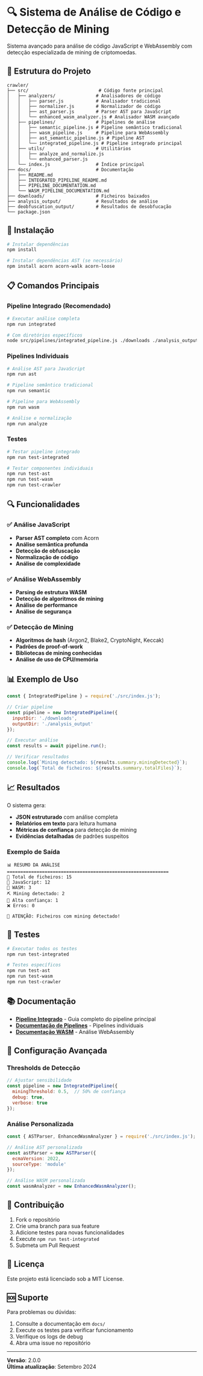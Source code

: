 # 🔍 Sistema de Análise de Código e Detecção de Mining

Sistema avançado para análise de código JavaScript e WebAssembly com detecção especializada de mining de criptomoedas.

## 📁 Estrutura do Projeto

```
crawler/
├── src/                          # Código fonte principal
│   ├── analyzers/               # Analisadores de código
│   │   ├── parser.js            # Analisador tradicional
│   │   ├── normalizer.js        # Normalizador de código
│   │   ├── ast_parser.js        # Parser AST para JavaScript
│   │   └── enhanced_wasm_analyzer.js # Analisador WASM avançado
│   ├── pipelines/               # Pipelines de análise
│   │   ├── semantic_pipeline.js # Pipeline semântico tradicional
│   │   ├── wasm_pipeline.js     # Pipeline para WebAssembly
│   │   ├── ast_semantic_pipeline.js # Pipeline AST
│   │   └── integrated_pipeline.js # Pipeline integrado principal
│   ├── utils/                   # Utilitários
│   │   ├── analyze_and_normalize.js
│   │   └── enhanced_parser.js
│   └── index.js                 # Índice principal
├── docs/                        # Documentação
│   ├── README.md
│   ├── INTEGRATED_PIPELINE_README.md
│   ├── PIPELINE_DOCUMENTATION.md
│   └── WASM_PIPELINE_DOCUMENTATION.md
├── downloads/                   # Ficheiros baixados
├── analysis_output/             # Resultados de análise
├── deobfuscation_output/        # Resultados de desobfucação
└── package.json
```

## 🚀 Instalação

```bash
# Instalar dependências
npm install

# Instalar dependências AST (se necessário)
npm install acorn acorn-walk acorn-loose
```

## 📋 Comandos Principais

### Pipeline Integrado (Recomendado)
```bash
# Executar análise completa
npm run integrated

# Com diretórios específicos
node src/pipelines/integrated_pipeline.js ./downloads ./analysis_output
```

### Pipelines Individuais
```bash
# Análise AST para JavaScript
npm run ast

# Pipeline semântico tradicional
npm run semantic

# Pipeline para WebAssembly
npm run wasm

# Análise e normalização
npm run analyze
```

### Testes
```bash
# Testar pipeline integrado
npm run test-integrated

# Testar componentes individuais
npm run test-ast
npm run test-wasm
npm run test-crawler
```

## 🔍 Funcionalidades

### ✅ Análise JavaScript
- **Parser AST completo** com Acorn
- **Análise semântica profunda**
- **Detecção de obfuscação**
- **Normalização de código**
- **Análise de complexidade**

### ✅ Análise WebAssembly
- **Parsing de estrutura WASM**
- **Detecção de algoritmos de mining**
- **Análise de performance**
- **Análise de segurança**

### ✅ Detecção de Mining
- **Algoritmos de hash** (Argon2, Blake2, CryptoNight, Keccak)
- **Padrões de proof-of-work**
- **Bibliotecas de mining conhecidas**
- **Análise de uso de CPU/memória**

## 📊 Exemplo de Uso

```javascript
const { IntegratedPipeline } = require('./src/index.js');

// Criar pipeline
const pipeline = new IntegratedPipeline({
  inputDir: './downloads',
  outputDir: './analysis_output'
});

// Executar análise
const results = await pipeline.run();

// Verificar resultados
console.log(`Mining detectado: ${results.summary.miningDetected}`);
console.log(`Total de ficheiros: ${results.summary.totalFiles}`);
```

## 📈 Resultados

O sistema gera:

- **JSON estruturado** com análise completa
- **Relatórios em texto** para leitura humana
- **Métricas de confiança** para detecção de mining
- **Evidências detalhadas** de padrões suspeitos

### Exemplo de Saída

```
📊 RESUMO DA ANÁLISE
============================================================
📁 Total de ficheiros: 15
📄 JavaScript: 12
🔧 WASM: 3
⛏️ Mining detectado: 2
🚨 Alta confiança: 1
❌ Erros: 0

🚨 ATENÇÃO: Ficheiros com mining detectado!
```

## 🧪 Testes

```bash
# Executar todos os testes
npm run test-integrated

# Testes específicos
npm run test-ast
npm run test-wasm
npm run test-crawler
```

## 📚 Documentação

- **[Pipeline Integrado](docs/INTEGRATED_PIPELINE_README.md)** - Guia completo do pipeline principal
- **[Documentação de Pipelines](docs/PIPELINE_DOCUMENTATION.md)** - Pipelines individuais
- **[Documentação WASM](docs/WASM_PIPELINE_DOCUMENTATION.md)** - Análise WebAssembly

## 🔧 Configuração Avançada

### Thresholds de Detecção

```javascript
// Ajustar sensibilidade
const pipeline = new IntegratedPipeline({
  miningThreshold: 0.5,  // 50% de confiança
  debug: true,
  verbose: true
});
```

### Análise Personalizada

```javascript
const { ASTParser, EnhancedWasmAnalyzer } = require('./src/index.js');

// Análise AST personalizada
const astParser = new ASTParser({
  ecmaVersion: 2022,
  sourceType: 'module'
});

// Análise WASM personalizada
const wasmAnalyzer = new EnhancedWasmAnalyzer();
```

## 🤝 Contribuição

1. Fork o repositório
2. Crie uma branch para sua feature
3. Adicione testes para novas funcionalidades
4. Execute `npm run test-integrated`
5. Submeta um Pull Request

## 📄 Licença

Este projeto está licenciado sob a MIT License.

## 🆘 Suporte

Para problemas ou dúvidas:

1. Consulte a documentação em `docs/`
2. Execute os testes para verificar funcionamento
3. Verifique os logs de debug
4. Abra uma issue no repositório

---

**Versão**: 2.0.0  
**Última atualização**: Setembro 2024

